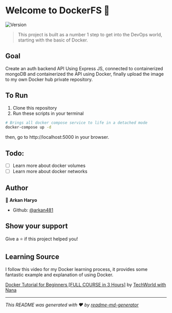 # Welcome to DockerFS 👋
![Version](https://img.shields.io/badge/version-1.0-blue.svg?cacheSeconds=2592000)

> This project is built as a number 1 step to get into the DevOps world, starting with the basic of Docker.

## Goal
Create an auth backend API Using Express JS, connected to containerized mongoDB and containerized the API using Docker, finally upload the image to my own Docker hub private repository.

## To Run
1. Clone this repository
2. Run these scripts in your terminal
```zsh
# Brings all docker compose service to life in a detached mode
docker-compose up -d
```
then, go to http://localhost:5000 in your browser.

## Todo:
- [ ] Learn more about docker volumes
- [ ] Learn more about docker networks

## Author

👤 **Arkan Haryo**

* Github: [@arkan481](https://github.com/arkan481)

## Show your support

Give a ⭐️ if this project helped you!

## Learning Source
I follow this video for my Docker learning process, it provides some fantastic example and explanation of using Docker.

[Docker Tutorial for Beginners [FULL COURSE in 3 Hours]](https://www.youtube.com/watch?v=3c-iBn73dDE&t=1771s) by [TechWorld with Nana](https://www.youtube.com/channel/UCdngmbVKX1Tgre699-XLlUA)

***
_This README was generated with ❤️ by [readme-md-generator](https://github.com/kefranabg/readme-md-generator)_